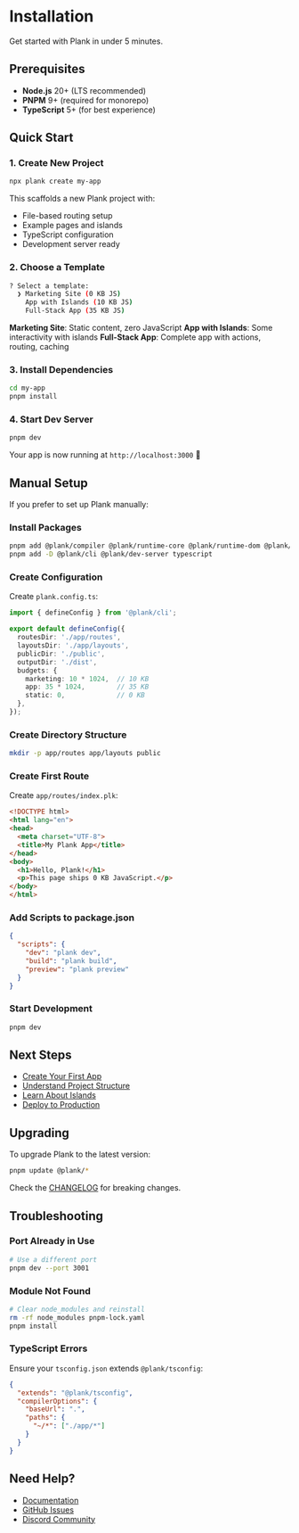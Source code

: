 # Installation

Get started with Plank in under 5 minutes.

## Prerequisites

- **Node.js** 20+ (LTS recommended)
- **PNPM** 9+ (required for monorepo)
- **TypeScript** 5+ (for best experience)

## Quick Start

### 1. Create New Project

```bash
npx plank create my-app
```

This scaffolds a new Plank project with:
- File-based routing setup
- Example pages and islands
- TypeScript configuration
- Development server ready

### 2. Choose a Template

```bash
? Select a template:
  ❯ Marketing Site (0 KB JS)
    App with Islands (10 KB JS)
    Full-Stack App (35 KB JS)
```

**Marketing Site**: Static content, zero JavaScript
**App with Islands**: Some interactivity with islands
**Full-Stack App**: Complete app with actions, routing, caching

### 3. Install Dependencies

```bash
cd my-app
pnpm install
```

### 4. Start Dev Server

```bash
pnpm dev
```

Your app is now running at `http://localhost:3000` 🎉

## Manual Setup

If you prefer to set up Plank manually:

### Install Packages

```bash
pnpm add @plank/compiler @plank/runtime-core @plank/runtime-dom @plank/router @plank/ssr
pnpm add -D @plank/cli @plank/dev-server typescript
```

### Create Configuration

Create `plank.config.ts`:

```typescript
import { defineConfig } from '@plank/cli';

export default defineConfig({
  routesDir: './app/routes',
  layoutsDir: './app/layouts',
  publicDir: './public',
  outputDir: './dist',
  budgets: {
    marketing: 10 * 1024,  // 10 KB
    app: 35 * 1024,        // 35 KB
    static: 0,             // 0 KB
  },
});
```

### Create Directory Structure

```bash
mkdir -p app/routes app/layouts public
```

### Create First Route

Create `app/routes/index.plk`:

```html
<!DOCTYPE html>
<html lang="en">
<head>
  <meta charset="UTF-8">
  <title>My Plank App</title>
</head>
<body>
  <h1>Hello, Plank!</h1>
  <p>This page ships 0 KB JavaScript.</p>
</body>
</html>
```

### Add Scripts to package.json

```json
{
  "scripts": {
    "dev": "plank dev",
    "build": "plank build",
    "preview": "plank preview"
  }
}
```

### Start Development

```bash
pnpm dev
```

## Next Steps

- [Create Your First App](./first-app.md)
- [Understand Project Structure](./project-structure.md)
- [Learn About Islands](../guides/islands.md)
- [Deploy to Production](./deployment.md)

## Upgrading

To upgrade Plank to the latest version:

```bash
pnpm update @plank/*
```

Check the [CHANGELOG](../../CHANGELOG.md) for breaking changes.

## Troubleshooting

### Port Already in Use

```bash
# Use a different port
pnpm dev --port 3001
```

### Module Not Found

```bash
# Clear node_modules and reinstall
rm -rf node_modules pnpm-lock.yaml
pnpm install
```

### TypeScript Errors

Ensure your `tsconfig.json` extends `@plank/tsconfig`:

```json
{
  "extends": "@plank/tsconfig",
  "compilerOptions": {
    "baseUrl": ".",
    "paths": {
      "~/*": ["./app/*"]
    }
  }
}
```

## Need Help?

- [Documentation](../README.md)
- [GitHub Issues](https://github.com/plank/plank/issues)
- [Discord Community](https://discord.gg/plank)
